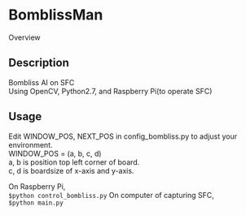 BomblissMan
====

Overview

## Description
Bombliss AI on SFC  
Using OpenCV, Python2.7, and Raspberry Pi(to operate SFC)  
## Usage
Edit WINDOW_POS, NEXT_POS in config_bombliss.py to adjust your environment.  
WINDOW_POS = (a, b, c, d)  
a, b is position top left corner of board.  
c, d is boardsize of x-axis and y-axis.  

On Raspberry Pi,  
`$python control_bombliss.py`
On computer of capturing SFC,  
`$python main.py`
